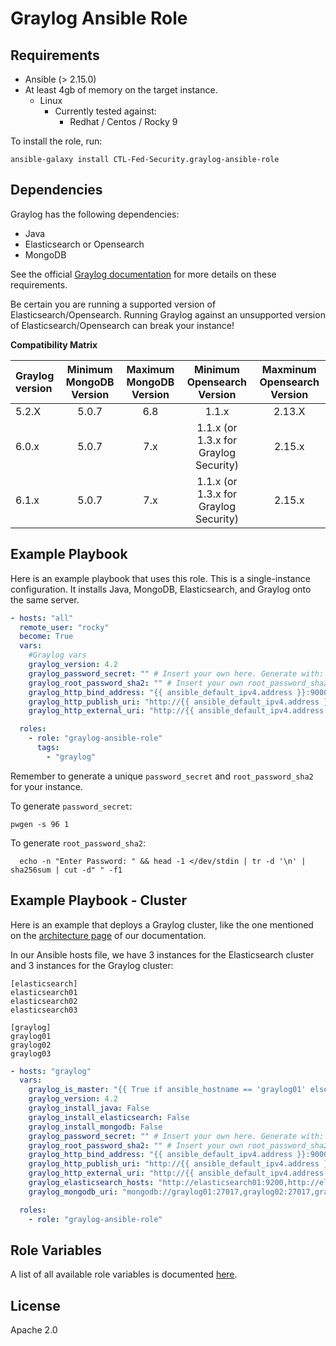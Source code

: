 
# Graylog Ansible Role

## Requirements

- Ansible (> 2.15.0)
- At least 4gb of memory on the target instance.
  - Linux
    - Currently tested against:
        - Redhat / Centos / Rocky 9

To install the role, run:

    ansible-galaxy install CTL-Fed-Security.graylog-ansible-role

## Dependencies

Graylog has the following dependencies:
  - Java
  - Elasticsearch or Opensearch
  - MongoDB

See the official [Graylog documentation](https://docs.graylog.org/docs/installing) for more details on these requirements.

Be certain you are running a supported version of Elasticsearch/Opensearch. Running Graylog against an unsupported version of Elasticsearch/Opensearch can break your instance!

**Compatibility Matrix**

| Graylog version   | Minimum MongoDB Version | Maximum MongoDB Version | Minimum Opensearch Version | Maxminum Opensearch Version |
|:------------------|:-----------------------:|:-----------------------:|:--------------------------:|:---------------------------:|
| 5.2.X | 5.0.7 | 6.8 | 1.1.x | 2.13.X |
| 6.0.x | 5.0.7 | 7.x | 1.1.x (or 1.3.x for Graylog Security) | 2.15.x |
| 6.1.x | 5.0.7 | 7.x | 1.1.x (or 1.3.x for Graylog Security) | 2.15.x |

## Example Playbook

Here is an example playbook that uses this role. This is a single-instance configuration. It installs Java, MongoDB, Elasticsearch, and Graylog onto the same server.

```yaml
- hosts: "all"
  remote_user: "rocky"
  become: True
  vars:
    #Graylog vars
    graylog_version: 4.2
    graylog_password_secret: "" # Insert your own here. Generate with: pwgen -s 96 1
    graylog_root_password_sha2: "" # Insert your own root_password_sha2 here.
    graylog_http_bind_address: "{{ ansible_default_ipv4.address }}:9000"
    graylog_http_publish_uri: "http://{{ ansible_default_ipv4.address }}:9000/"
    graylog_http_external_uri: "http://{{ ansible_default_ipv4.address }}:9000/"

  roles:
    - role: "graylog-ansible-role"
      tags:
        - "graylog"
```

Remember to generate a unique `password_secret` and `root_password_sha2` for your instance.

To generate `password_secret`:

    pwgen -s 96 1

To generate `root_password_sha2`:

      echo -n "Enter Password: " && head -1 </dev/stdin | tr -d '\n' | sha256sum | cut -d" " -f1


## Example Playbook - Cluster

Here is an example that deploys a Graylog cluster, like the one mentioned on the [architecture page](https://docs.graylog.org/docs) of our documentation.

In our Ansible hosts file, we have 3 instances for the Elasticsearch cluster and 3 instances for the Graylog cluster:

```
[elasticsearch]
elasticsearch01
elasticsearch02
elasticsearch03

[graylog]
graylog01
graylog02
graylog03
```

```yaml
- hosts: "graylog"
  vars:
    graylog_is_master: "{{ True if ansible_hostname == 'graylog01' else False }}"
    graylog_version: 4.2
    graylog_install_java: False
    graylog_install_elasticsearch: False
    graylog_install_mongodb: False
    graylog_password_secret: "" # Insert your own here. Generate with: pwgen -s 96 1
    graylog_root_password_sha2: "" # Insert your own root_password_sha2 here.
    graylog_http_bind_address: "{{ ansible_default_ipv4.address }}:9000"
    graylog_http_publish_uri: "http://{{ ansible_default_ipv4.address }}:9000/"
    graylog_http_external_uri: "http://{{ ansible_default_ipv4.address }}:9000/"
    graylog_elasticsearch_hosts: "http://elasticsearch01:9200,http://elasticsearch02:9200,http://elasticsearch03:9200"
    graylog_mongodb_uri: "mongodb://graylog01:27017,graylog02:27017,graylog03:27017/graylog"

  roles:
    - role: "graylog-ansible-role"
```

## Role Variables

A list of all available role variables is documented [here](docs/Variables.md).

## License

Apache 2.0
